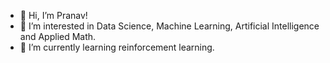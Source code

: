 - 👋 Hi, I’m Pranav!
- 👀 I’m interested in Data Science, Machine Learning, Artificial Intelligence and Applied Math.
- 🌱 I’m currently learning reinforcement learning.

<!---
pranav13300/pranav13300 is a ✨ special ✨ repository because its `README.md` (this file) appears on your GitHub profile.
You can click the Preview link to take a look at your changes.
--->
